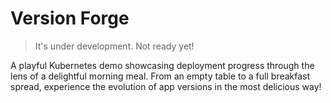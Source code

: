 # Version Forge

> It's under development. Not ready yet!

A playful Kubernetes demo showcasing deployment progress through the lens of a delightful morning meal. From an empty table to a full breakfast spread, experience the evolution of app versions in the most delicious way!
